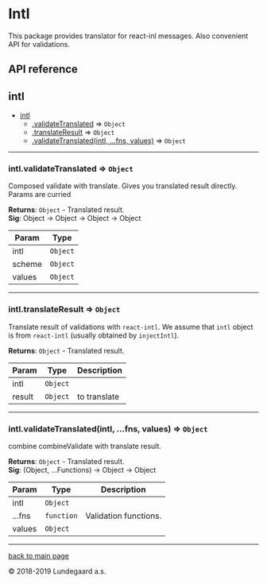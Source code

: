 # Intl
This package provides translator for react-inl messages. Also convenient API for validations.

## API reference
 <a name="module_intl"></a>

## intl

* [intl](#module_intl)
    * [.validateTranslated](#module_intl.validateTranslated) ⇒ <code>Object</code>
    * [.translateResult](#module_intl.translateResult) ⇒ <code>Object</code>
    * [.validateTranslated(intl, ...fns, values)](#module_intl.validateTranslated) ⇒ <code>Object</code>


* * *

<a name="module_intl.validateTranslated"></a>

### intl.validateTranslated ⇒ <code>Object</code>
Composed validate with translate. Gives you translated result directly.
Params are curried

**Returns**: <code>Object</code> - Translated result.  
**Sig**: Object -> Object -> Object -> Object  

| Param | Type |
| --- | --- |
| intl | <code>Object</code> | 
| scheme | <code>Object</code> | 
| values | <code>Object</code> | 


* * *

<a name="module_intl.translateResult"></a>

### intl.translateResult ⇒ <code>Object</code>
Translate result of validations with `react-intl`.
We assume that `intl` object is from `react-intl` (usually obtained by `injectIntl`).

**Returns**: <code>Object</code> - Translated result.  

| Param | Type | Description |
| --- | --- | --- |
| intl | <code>Object</code> |  |
| result | <code>Object</code> | to translate |


* * *

<a name="module_intl.validateTranslated"></a>

### intl.validateTranslated(intl, ...fns, values) ⇒ <code>Object</code>
combine combineValidate with translate result.

**Returns**: <code>Object</code> - Translated result.  
**Sig**: (Object, ...Functions) -> Object -> Object  

| Param | Type | Description |
| --- | --- | --- |
| intl | <code>Object</code> |  |
| ...fns | <code>function</code> | Validation functions. |
| values | <code>Object</code> |  |


* * *


[back to main page](../../README.md)

© 2018-2019 Lundegaard a.s.